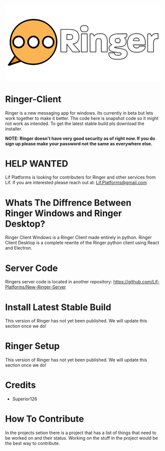 ![Ringer Logo](https://github.com/Lif-Platforms/Ringer-Client-Windows/blob/main/.github/Ringerlogo.png)
# Ringer-Client
Ringer is a new messaging app for windows. Its currently in beta but lets work together to make it better. The code here is snapshot code so it might not work as intended. To get the latest stable build pls download the installer. 

**NOTE: Ringer doesn't have very good security as of right now. If you do sign up please make your password not the same as everywhere else.**

# HELP WANTED
Lif Platforms is looking for contributers for Ringer and other services from Lif. If you are interested please reach out at: Lif.Platforms@gmail.com

# Whats The Diffrence Between Ringer Windows and Ringer Desktop?

Ringer Client Windows is a Ringer Client made entirely in python. Ringer Client Desktop is a complete rewrite of the Ringer python client using React and Electron. 

# Server Code

Ringers server code is located in another repository: https://github.com/Lif-Platforms/New-Ringer-Server

# Install Latest Stable Build
This version of Ringer has not yet been published. We will update this section once we do!

# Ringer Setup
This version of Ringer has not yet been published. We will update this section once we do!

#  Credits
 - Superior126
 
 # How To Contribute
 In the projects setion there is a project that has a list of things that need to be worked on and their status. Working on the stuff in the project would be the best way to contribute. 
